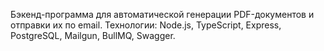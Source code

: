 Бэкенд-программа для автоматической генерации PDF-документов и отправки их по email.
Технологии: Node.js, TypeScript, Express, PostgreSQL, Mailgun, BullMQ, Swagger.